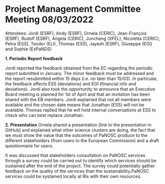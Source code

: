 Project Management Committee Meeting 08/03/2022
===============================================

Attendees: Jordi (ESRF), Andy (ESRF), Ornela (CERIC), Jean-François (ESRF), Rudolf (ESRF), Angela (CERIC), Juncheng (XFEL), Nicoletta (CERIC), Petra (ESS), Teodor (ELI), Thomas (ESS), Jayesh (ESRF), Giuseppe (EGI) and Sophie (ExPaNDS)

**1. Periodic Report feedback**

Jordi reported the feedback obtained from the EC regarding the periodic report submitted in January. The minor feedback must be addressed and the report resubmitted within 15 days (i.e. no later than 15/03).
In particular, the feedback affects ESS (deviations) and EGI (financial info and deviations). Jordi also took the opportunity to announce that an Executive Board meeting is planned for 1st of April and that an invitation has been shared with the EB members. Jordi explained that not all members were available and the chosen date means that Jonathan (ESS) will not be available. Thomas replied that he will hold internal conversations at ESS to check who can best replace Jonathan.

**2. Presentation**
Ornela shared a presentation [link to the presentation in GitHub] and explained what other science clusters are doing, the fact that we must show the value that the outcomes of PaNOSC produce to the different stakeholders (from users to the European Commission) and a draft questionnaire for users.

It was discussed that stakeholders consultation on PaNOSC services through a survey could be carried out to identify which services should be sustained after the end of the project.
The survey could potentially gather feedback on the quality of the services than the sustainability.PaNOSC services could be systained locally at RIs with their own resources.
